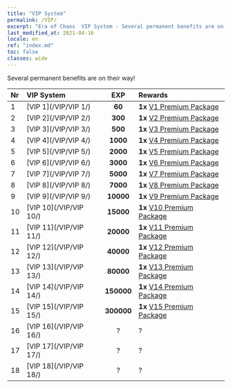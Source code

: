 ```yaml
---
title: "VIP System"
permalink: /VIP/
excerpt: "Era of Chaos  VIP System - Several permanent benefits are on their way!"
last_modified_at: 2021-04-16
locale: en
ref: "index.md"
toc: false
classes: wide
---
```


  Several permanent benefits are on their way!

  |  Nr  | VIP System | EXP | Rewards |
  |:-----|:------------|:---:|:--------|
  | 1 | [VIP 1](/VIP/VIP 1/) | **60** | **1x** [V1 Premium Package](/Items/con_1297/) |
  | 2 | [VIP 2](/VIP/VIP 2/) | **300** | **1x** [V2 Premium Package](/Items/con_1298/) |
  | 3 | [VIP 3](/VIP/VIP 3/) | **500** | **1x** [V3 Premium Package](/Items/con_1299/) |
  | 4 | [VIP 4](/VIP/VIP 4/) | **1000** | **1x** [V4 Premium Package](/Items/con_1300/) |
  | 5 | [VIP 5](/VIP/VIP 5/) | **2000** | **1x** [V5 Premium Package](/Items/con_1301/) |
  | 6 | [VIP 6](/VIP/VIP 6/) | **3000** | **1x** [V6 Premium Package](/Items/con_1302/) |
  | 7 | [VIP 7](/VIP/VIP 7/) | **5000** | **1x** [V7 Premium Package](/Items/con_1303/) |
  | 8 | [VIP 8](/VIP/VIP 8/) | **7000** | **1x** [V8 Premium Package](/Items/con_1304/) |
  | 9 | [VIP 9](/VIP/VIP 9/) | **10000** | **1x** [V9 Premium Package](/Items/con_1305/) |
  | 10 | [VIP 10](/VIP/VIP 10/) | **15000** | **1x** [V10 Premium Package](/Items/con_1306/) |
  | 11 | [VIP 11](/VIP/VIP 11/) | **20000** | **1x** [V11 Premium Package](/Items/con_1307/) |
  | 12 | [VIP 12](/VIP/VIP 12/) | **40000** | **1x** [V12 Premium Package](/Items/con_1308/) |
  | 13 | [VIP 13](/VIP/VIP 13/) | **80000** | **1x** [V13 Premium Package](/Items/con_1309/) |
  | 14 | [VIP 14](/VIP/VIP 14/) | **150000** | **1x** [V14 Premium Package](/Items/con_1310/) |
  | 15 | [VIP 15](/VIP/VIP 15/) | **300000** | **1x** [V15 Premium Package](/Items/con_1311/) |
  | 16 | [VIP 16](/VIP/VIP 16/) | ? | ? |
  | 17 | [VIP 17](/VIP/VIP 17/) | ? | ? |
  | 18 | [VIP 18](/VIP/VIP 18/) | ? | ? |
